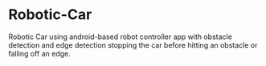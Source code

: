 # Robotic-Car
Robotic Car using android-based robot controller app with obstacle detection and edge detection stopping the car before hitting an obstacle or falling off an edge.
